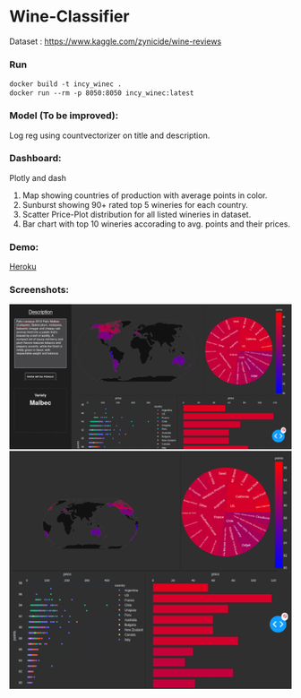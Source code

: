 # Wine-Classifier

Dataset : https://www.kaggle.com/zynicide/wine-reviews

### Run

```
docker build -t incy_winec .
docker run --rm -p 8050:8050 incy_winec:latest
```

### Model (To be improved):
Log reg using countvectorizer on title and description.

### Dashboard:
Plotly and dash
1. Map showing countries of production with average points in color.
2. Sunburst showing 90+ rated top 5 wineries for each country.
3. Scatter Price-Plot distribution for all listed wineries in dataset.
4. Bar chart with top 10 wineries accorading to avg. points and their prices.

### Demo:
[Heroku](https://incy-winec.herokuapp.com/)

### Screenshots:
![Home](Screenshots/1.png)
![Plots](Screenshots/2.png)
